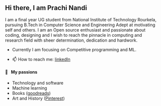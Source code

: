 
 <h2> Hi there, I am Prachi Nandi </a> </h2>
  <p> I am a final year UG student from National Institute of Technology Rourkela, pursuing B.Tech in Computer Science and Engineering
  Adept at motivating self and others. I am an Open source enthusiast and passionate about coding, designing and I wish to reach the pinnacle in computing and research field with sheer determination, dedication and hardwork.


 - Currently I am focusing on Competitive programming and ML.
 
 </p>
 
 - 📫 How to reach me: [linkedIn](https://www.linkedin.com/in/prachi-nandi-461641198/)
 
 

 #### 🧡 &nbsp;&nbsp;My passions

* Technology and software
* Machine learning
* Books ([goodreads](https://www.goodreads.com/user/show/155288657-prachi-nandi))
* Art and History ([Pinterest](https://pin.it/5ONeJKv))
